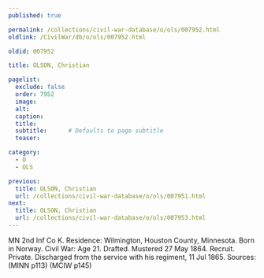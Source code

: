 ```yaml
---
published: true

permalink: /collections/civil-war-database/o/ols/007952.html
oldlink: /CivilWar/db/o/ols/007952.html

oldid: 007952

title: OLSON, Christian

pagelist:
  exclude: false
  order: 7952
  image: 
  alt:
  caption:
  title:
  subtitle:      # Defaults to page subtitle
  teaser:

category: 
  - O 
  - OLS

previous:
  title: OLSON, Christian
  url: /collections/civil-war-database/o/ols/007951.html  
next:
  title: OLSON, Christian
  url: /collections/civil-war-database/o/ols/007953.html   
---
```

MN 2nd Inf Co K. Residence: Wilmington, Houston County, Minnesota. Born in Norway. Civil War: Age 21. Drafted. Mustered 27 May 1864. Recruit. Private. Discharged from the service with his regiment, 11 Jul 1865. Sources: (MINN p113) (MCIW p145)